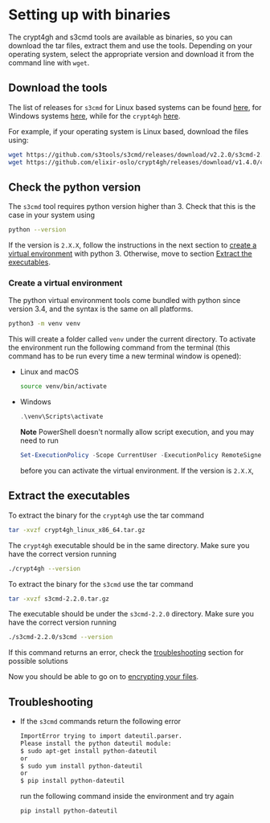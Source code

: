 # Setting up with binaries

The crypt4gh and s3cmd tools are available as binaries, so you can download the tar
files, extract them and use the tools. Depending on your operating system, select
the appropriate version and download it from the command line with `wget`.

## Download the tools
The list of releases for `s3cmd` for Linux based systems can be found [here](https://github.com/s3tools/s3cmd/releases/tag/v2.2.0), for Windows systems [here](https://www.s3express.com/download.htm),
while for the `crypt4gh` [here](https://github.com/elixir-oslo/crypt4gh/releases/tag/v1.3.0).

For example, if your operating system is Linux based, download the files using:
```bash
wget https://github.com/s3tools/s3cmd/releases/download/v2.2.0/s3cmd-2.2.0.tar.gz
wget https://github.com/elixir-oslo/crypt4gh/releases/download/v1.4.0/crypt4gh_linux_x86_64.tar.gz
```

## Check the python version
The `s3cmd` tool requires python version higher than 3. Check that this is the case in your system using
```bash
python --version
```
If the version is `2.X.X`, follow the instructions in the next section to [create a virtual environment](binaries.md#create-a-virtual-environment)
with python 3. Otherwise, move to section [Extract the executables](binaries.md#extract-the-executables).

### Create a virtual environment

The python virtual environment tools come bundled with python since version
3.4, and the syntax is the same on all platforms.

```bash
python3 -m venv venv
```

This will create a folder called `venv` under the current directory. To activate
the environment run the following command from the terminal (this command has
to be run every time a new terminal window is opened):

* Linux and macOS

  ```bash
  source venv/bin/activate
  ```

* Windows

  ```PowerShell
  .\venv\Scripts\activate
  ```

  **Note** PowerShell doesn't normally allow script execution, and you may need
  to run
  ```PowerShell
  Set-ExecutionPolicy -Scope CurrentUser -ExecutionPolicy RemoteSigned
  ```
  before you can activate the virtual environment.
If the version is `2.X.X`, 

## Extract the executables
To extract the binary for the `crypt4gh` use the tar command 
```bash
tar -xvzf crypt4gh_linux_x86_64.tar.gz
```
The `crypt4gh` executable should be in the same directory. Make sure you have the correct version running
```bash
./crypt4gh --version
```

To extract the binary for the `s3cmd` use the tar command 
```bash
tar -xvzf s3cmd-2.2.0.tar.gz
```
The executable should be under the `s3cmd-2.2.0` directory. Make sure you have the correct version running
```bash
./s3cmd-2.2.0/s3cmd --version
```
If this command returns an error, check the [troubleshooting](binaries.md#troubleshooting) section for possible solutions

Now you should be able to go on to
[encrypting your files](README.md#encrypting).

## Troubleshooting

- If the `s3cmd` commands return the following error
    ```bash
    ImportError trying to import dateutil.parser.
    Please install the python dateutil module:
    $ sudo apt-get install python-dateutil
    or
    $ sudo yum install python-dateutil
    or
    $ pip install python-dateutil
    ```

    run the following command inside the environment and try again
    ```bash
    pip install python-dateutil
    ```